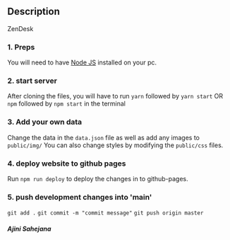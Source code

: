 ## Description

ZenDesk

### 1. Preps

You will need to have <a href="https://nodejs.org/">Node JS</a> installed on your pc.

### 2. start server

After cloning the files, you will have to run `yarn` followed by `yarn start` OR
`npm` followed by `npm start` in the terminal

### 3. Add your own data

Change the data in the `data.json` file as well as add any images to `public/img/`
You can also change styles by modifying the `public/css` files.

### 4. deploy website to github pages

Run `npm run deploy` to deploy the changes in to github-pages.

### 5. push development changes into 'main'

`git add .`
`git commit -m "commit message"`
`git push origin master`

##### Ajini Sahejana
